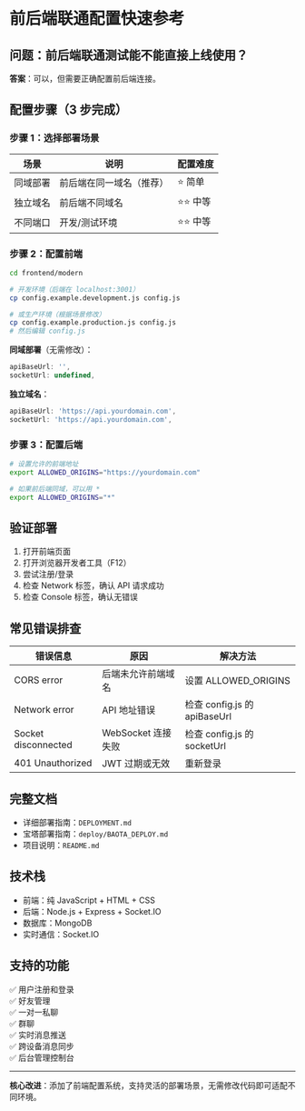 # 前后端联通配置快速参考

## 问题：前后端联通测试能不能直接上线使用？

**答案**：可以，但需要正确配置前后端连接。

## 配置步骤（3 步完成）

### 步骤 1：选择部署场景

| 场景 | 说明 | 配置难度 |
|------|------|----------|
| 同域部署 | 前后端在同一域名（推荐）| ⭐ 简单 |
| 独立域名 | 前后端不同域名 | ⭐⭐ 中等 |
| 不同端口 | 开发/测试环境 | ⭐⭐ 中等 |

### 步骤 2：配置前端

```bash
cd frontend/modern

# 开发环境（后端在 localhost:3001）
cp config.example.development.js config.js

# 或生产环境（根据场景修改）
cp config.example.production.js config.js
# 然后编辑 config.js
```

**同域部署**（无需修改）：
```javascript
apiBaseUrl: '',
socketUrl: undefined,
```

**独立域名**：
```javascript
apiBaseUrl: 'https://api.yourdomain.com',
socketUrl: 'https://api.yourdomain.com',
```

### 步骤 3：配置后端

```bash
# 设置允许的前端地址
export ALLOWED_ORIGINS="https://yourdomain.com"

# 如果前后端同域，可以用 *
export ALLOWED_ORIGINS="*"
```

## 验证部署

1. 打开前端页面
2. 打开浏览器开发者工具（F12）
3. 尝试注册/登录
4. 检查 Network 标签，确认 API 请求成功
5. 检查 Console 标签，确认无错误

## 常见错误排查

| 错误信息 | 原因 | 解决方法 |
|---------|------|---------|
| CORS error | 后端未允许前端域名 | 设置 ALLOWED_ORIGINS |
| Network error | API 地址错误 | 检查 config.js 的 apiBaseUrl |
| Socket disconnected | WebSocket 连接失败 | 检查 config.js 的 socketUrl |
| 401 Unauthorized | JWT 过期或无效 | 重新登录 |

## 完整文档

- 详细部署指南：`DEPLOYMENT.md`
- 宝塔部署指南：`deploy/BAOTA_DEPLOY.md`
- 项目说明：`README.md`

## 技术栈

- 前端：纯 JavaScript + HTML + CSS
- 后端：Node.js + Express + Socket.IO
- 数据库：MongoDB
- 实时通信：Socket.IO

## 支持的功能

✅ 用户注册和登录  
✅ 好友管理  
✅ 一对一私聊  
✅ 群聊  
✅ 实时消息推送  
✅ 跨设备消息同步  
✅ 后台管理控制台  

---

**核心改进**：添加了前端配置系统，支持灵活的部署场景，无需修改代码即可适配不同环境。
